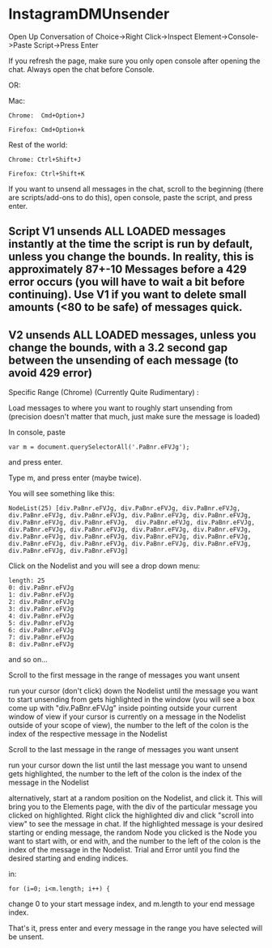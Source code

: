 # InstagramDMUnsender
Open Up Conversation of Choice->Right Click->Inspect Element->Console->Paste Script->Press Enter

If you refresh the page, make sure you only open console after opening the chat. Always open the chat before Console.

OR:

Mac:

    Chrome:  Cmd+Option+J
  
    Firefox: Cmd+Option+k
  
Rest of the world:

    Chrome: Ctrl+Shift+J
  
    Firefox: Ctrl+Shift+K
  
If you want to unsend all messages in the chat, scroll to the beginning (there are scripts/add-ons to do this), open console, paste the script, and press enter.

Script V1 unsends ALL LOADED messages instantly at the time the script is run by default, unless you change the bounds. In reality, this is approximately 87+-10 Messages before a 429 error occurs (you will have to wait a bit before continuing). Use V1 if you want to delete small amounts (<80 to be safe) of messages quick.
------------------------------------------------------------------------------------------------------------------------------------------------------------------------------
V2 unsends ALL LOADED messages, unless you change the bounds, with a 3.2 second gap between the unsending of each message (to avoid 429 error)
------------------------------------------------------------------------------------------------------------------------------------------------------------------------------
Specific Range (Chrome) (Currently Quite Rudimentary) :

Load messages to where you want to roughly start unsending from (precision doesn't matter that much, just make sure the message is loaded)

In console, paste 

    var m = document.querySelectorAll('.PaBnr.eFVJg');  
    
and press enter.

Type m, and press enter (maybe twice). 

You will see something like this:

    NodeList(25) [div.PaBnr.eFVJg, div.PaBnr.eFVJg, div.PaBnr.eFVJg, div.PaBnr.eFVJg, div.PaBnr.eFVJg, div.PaBnr.eFVJg, div.PaBnr.eFVJg, div.PaBnr.eFVJg, div.PaBnr.eFVJg,  div.PaBnr.eFVJg, div.PaBnr.eFVJg, div.PaBnr.eFVJg, div.PaBnr.eFVJg, div.PaBnr.eFVJg, div.PaBnr.eFVJg, div.PaBnr.eFVJg, div.PaBnr.eFVJg, div.PaBnr.eFVJg, div.PaBnr.eFVJg, div.PaBnr.eFVJg, div.PaBnr.eFVJg, div.PaBnr.eFVJg, div.PaBnr.eFVJg, div.PaBnr.eFVJg, div.PaBnr.eFVJg]

Click on the Nodelist and you will see a drop down menu:

    length: 25
    0: div.PaBnr.eFVJg
    1: div.PaBnr.eFVJg
    2: div.PaBnr.eFVJg
    3: div.PaBnr.eFVJg
    4: div.PaBnr.eFVJg
    5: div.PaBnr.eFVJg
    6: div.PaBnr.eFVJg
    7: div.PaBnr.eFVJg
    8: div.PaBnr.eFVJg
    
and so on...

Scroll to the first message in the range of messages you want unsent

run your cursor (don't click) down the Nodelist until the message you want to start unsending from gets highlighted in the window (you will see a box come up with "div.PaBnr.eFVJg" inside pointing outside your current window of view if your cursor is currently on a message in the Nodelist outside of your scope of view), the number to the left of the colon is the index of the respective message in the Nodelist

Scroll to the last message in the range of messages you want unsent

run your cursor down the list until the last message you want to unsend gets highlighted, the number to the left of the colon is the index of the message in the Nodelist

alternatively, start at a random position on the Nodelist, and click it. This will bring you to the Elements page, with the div of the particular message you clicked on highlighted. Right click the highlighted div and click "scroll into view" to see the message in chat. If the highlighted message is your desired starting or ending message, the random Node you clicked is the Node you want to start with, or end with, and the number to the left of the colon is the index of the message in the Nodelist. Trial and Error until you find the desired starting and ending indices.

in:

    for (i=0; i<m.length; i++) {
    
change 0 to your start message index, and m.length to your end message index. 

That's it, press enter and every message in the range you have selected will be unsent.


